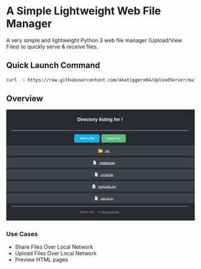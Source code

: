 # A Simple Lightweight Web File Manager
 
A very simple and lightweight Python 3 web file manager (Upload/View Files) to quickly serve & receive files.

## Quick Launch Command

```sh
curl -s https://raw.githubusercontent.com/akatiggerx04/UploadServer/main/upload.py | python3 -
```

## Overview

![Preview](https://raw.githubusercontent.com/akatiggerx04/UploadServer/content/app.png "Preview")

### Use Cases

- Share Files Over Local Network
- Upload Files Over Local Network
- Preview HTML pages